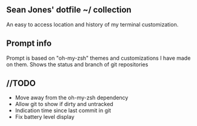 Sean Jones' dotfile ~/ collection
------------------------------

An easy to access location and history of my terminal customization.

## Prompt info

Prompt is based on "oh-my-zsh" themes and customizations I have made on them.
Shows the status and branch of git repositories

## //TODO

* Move away from the oh-my-zsh dependency
* Allow git to show if dirty and untracked
* Indication time since last commit in git
* Fix battery level display
